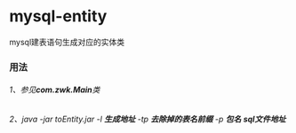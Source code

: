 # mysql-entity
mysql建表语句生成对应的实体类

### 用法
###### 1、参见**com.zwk.Main**类
###### 2、java -jar toEntity.jar -l **生成地址** -tp **去除掉的表名前缀** -p **包名** **sql文件地址**
